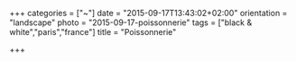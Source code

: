 +++
categories = ["~"]
date = "2015-09-17T13:43:02+02:00"
orientation = "landscape"
photo = "2015-09-17-poissonnerie"
tags = ["black & white","paris","france"]
title = "Poissonnerie"

+++
